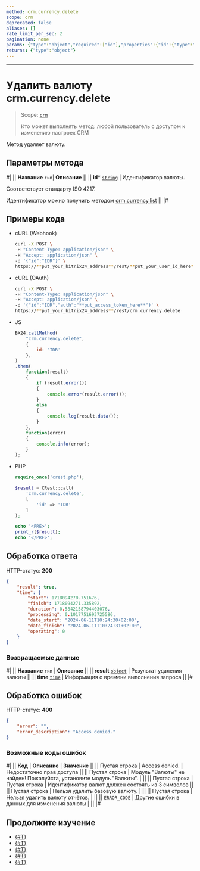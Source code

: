 ```yaml
---
method: crm.currency.delete
scope: crm
deprecated: false
aliases: []
rate_limit_per_sec: 2
pagination: none
params: {"type":"object","required":["id"],"properties":{"id":{"type":"integer"}}}
returns: {"type":"object"}
---
```



---

# Удалить валюту crm.currency.delete

> Scope: [`crm`](../../scopes/permissions.md)
>
> Кто может выполнять метод: любой пользователь с доступом к изменению настроек CRM

Метод удаляет валюту.

## Параметры метода



#|
||  **Название**
`тип`| **Описание** ||
|| **id***
[`string`](../../data-types.md) | Идентификатор валюты.

Соответствует стандарту ISO 4217.

Идентификатор можно получить методом [crm.currency.list](./crm-currency-list.md)
 ||
|#

## Примеры кода





- cURL (Webhook)

    ```bash
    curl -X POST \
    -H "Content-Type: application/json" \
    -H "Accept: application/json" \
    -d '{"id":"IDR"}' \
    https://**put_your_bitrix24_address**/rest/**put_your_user_id_here**/**put_your_webbhook_here**/crm.currency.delete
    ```

- cURL (OAuth)

    ```bash
    curl -X POST \
    -H "Content-Type: application/json" \
    -H "Accept: application/json" \
    -d '{"id":"IDR","auth":"**put_access_token_here**"}' \
    https://**put_your_bitrix24_address**/rest/crm.currency.delete
    ```

- JS

    ```js
    BX24.callMethod(
        "crm.currency.delete",
        {
            id: 'IDR'
        },
    )
    .then(
        function(result)
        {
            if (result.error())
            {
                console.error(result.error());
            }
            else
            {
                console.log(result.data());
            }
        },
        function(error)
        {
            console.info(error);
        }
    );
    ```

- PHP

    ```php
    require_once('crest.php');

    $result = CRest::call(
        'crm.currency.delete',
        [
            'id' => 'IDR'
        ]
    );

    echo '<PRE>';
    print_r($result);
    echo '</PRE>';
    ```



## Обработка ответа

HTTP-статус: **200**

```json
{
    "result": true,
    "time": {
        "start": 1718094270.751676,
        "finish": 1718094271.335892,
        "duration": 0.5842158794403076,
        "processing": 0.1017751693725586,
        "date_start": "2024-06-11T10:24:30+02:00",
        "date_finish": "2024-06-11T10:24:31+02:00",
        "operating": 0
    }
}
```

### Возвращаемые данные

#|
|| **Название**
`тип` | **Описание** ||
|| **result**
[`object`](../../data-types.md) | Результат удаления валюты ||
|| **time**
[`time`](../../data-types.md) | Информация о времени выполнения запроса ||
|#

## Обработка ошибок

HTTP-статус: **400**

```json
{
	"error": "",
	"error_description": "Access denied."
}
```



### Возможные коды ошибок

#|
|| **Код** | **Описание** | **Значение** ||
|| Пустая строка | Access denied. | Недостаточно прав доступа ||
|| Пустая строка | Модуль "Валюты" не найден! Пожалуйста, установите модуль "Валюты". |  ||
|| Пустая строка | Пустая строка | Идентификатор валют должен состоять из 3 символов ||
|| Пустая строка | Нельзя удалить базовую валюту. |  ||
|| Пустая строка | Нельзя удалить валюту отчётов. |  ||
|| `ERROR_CODE` | Другие ошибки в данных для изменения валюты |  ||
|#



## Продолжите изучение 

- [{#T}](./crm-currency-add.md)
- [{#T}](./crm-currency-update.md)
- [{#T}](./crm-currency-get.md)
- [{#T}](./crm-currency-list.md)
- [{#T}](./crm-currency-fields.md)
